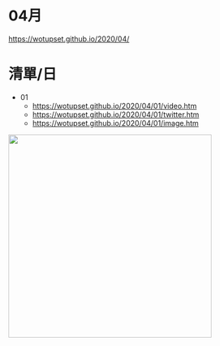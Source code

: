 # 04月
https://wotupset.github.io/2020/04/

# 清單/日
+ 01
  + https://wotupset.github.io/2020/04/01/video.htm 
  + https://wotupset.github.io/2020/04/01/twitter.htm  
  + https://wotupset.github.io/2020/04/01/image.htm 
  
  
<img src="https://i.imgur.com/bIg858g.jpg" width="400" height="auto">
